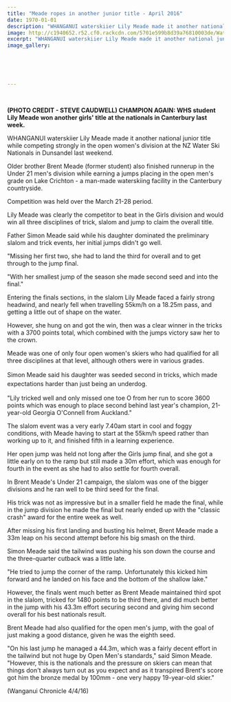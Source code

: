 ```yaml
---
title: "Meade ropes in another junior title - April 2016"
date: 1970-01-01
description: "WHANGANUI waterskiier Lily Meade made it another national junior title while competing strongly in the open women's division at the NZ Water Ski Nationals in Dunsandel last weekend."
image: http://c1940652.r52.cf0.rackcdn.com/5701e599b8d39a76810003de/Water-Skiing-Lily-Meade-NZ-Nat-in-Dunsandel-4.4.16.jpg
excerpt: "WHANGANUI waterskiier Lily Meade made it another national junior title while competing strongly in the open women's division at the NZ Water Ski Nationals in Dunsandel last weekend."
image_gallery:
    
    
    
    
    
---
```


<p>&nbsp;</p>
<p><strong><span>(PHOTO CREDIT - STEVE CAUDWELL)&nbsp;</span>CHAMPION AGAIN: WHS student Lily Meade won another girls' title at the nationals in Canterbury last week.</strong></p>
<p>WHANGANUI waterskiier Lily Meade made it another national junior title while competing strongly in the open women's division at the NZ Water Ski Nationals in Dunsandel last weekend.</p>
<p>Older brother Brent Meade (former student) also finished runnerup in the Under 21 men's division while earning a jumps placing in the open men's grade on Lake Crichton - a man-made waterskiing facility in the Canterbury countryside.</p>
<p>Competition was held over the March 21-28 period.</p>
<p>Lily Meade was clearly the competitor to beat in the Girls division and would win all three disciplines of trick, slalom and jump to claim the overall title.</p>
<p>Father Simon Meade said while his daughter dominated the preliminary slalom and trick events, her initial jumps didn't go well.</p>
<p>"Missing her first two, she had to land the third for overall and to get through to the jump final.</p>
<p>"With her smallest jump of the season she made second seed and into the final."</p>
<p>Entering the finals sections, in the slalom Lily Meade faced a fairly strong headwind, and nearly fell when travelling 55km/h on a 18.25m pass, and getting a little out of shape on the water.</p>
<p>However, she hung on and got the win, then was a clear winner in the tricks with a 3700 points total, which combined with the jumps victory saw her to the crown.</p>
<p>Meade was one of only four open women's skiers who had qualified for all three disciplines at that level, although others were in various grades.</p>
<p><span style="line-height: 1.5;">Simon Meade said his daughter was seeded second in tricks, which made expectations harder than just being an underdog.</span></p>
<p>"Lily tricked well and only missed one toe O from her run to score 3600 points which was enough to place second behind last year's champion, 21-year-old Georgia O'Connell from Auckland."</p>
<p>The slalom event was a very early 7.40am start in cool and foggy conditions, with Meade having to start at the 55km/h speed rather than working up to it, and finished fifth in a learning experience.</p>
<p>Her open jump was held not long after the Girls jump final, and she got a little early on to the ramp but still made a 30m effort, which was enough for fourth in the event as she had to also settle for fourth overall.</p>
<p>In Brent Meade's Under 21 campaign, the slalom was one of the bigger divisions and he ran well to be third seed for the final.</p>
<p>His trick was not as impressive but in a smaller field he made the final, while in the jump division he made the final but nearly ended up with the "classic crash" award for the entire week as well.</p>
<p>After missing his first landing and busting his helmet, Brent Meade made a 33m leap on his second attempt before his big smash on the third.</p>
<p>Simon Meade said the tailwind was pushing his son down the course and the three-quarter cutback was a little late.</p>
<p>"He tried to jump the corner of the ramp. Unfortunately this kicked him forward and he landed on his face and the bottom of the shallow lake."</p>
<p>However, the finals went much better as Brent Meade maintained third spot in the slalom, tricked for 1480 points to be third there, and did much better in the jump with his 43.3m effort securing second and giving him second overall for his best nationals result.</p>
<p>Brent Meade had also qualified for the open men's jump, with the goal of just making a good distance, given he was the eighth seed.</p>
<p>"On his last jump he managed a 44.3m, which was a fairly decent effort in the tailwind but not huge by Open Men's standards," said Simon Meade. "However, this is the nationals and the pressure on skiers can mean that things don't always turn out as you expect and as it transpired Brent's score got him the bronze medal by 100mm - one very happy 19-year-old skier."</p>
<p>(Wanganui Chronicle 4/4/16)</p>

